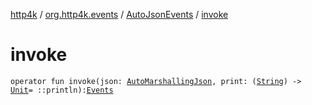 [http4k](../../index.md) / [org.http4k.events](../index.md) / [AutoJsonEvents](index.md) / [invoke](./invoke.md)

# invoke

`operator fun invoke(json: `[`AutoMarshallingJson`](../../org.http4k.format/-auto-marshalling-json/index.md)`, print: (`[`String`](https://kotlinlang.org/api/latest/jvm/stdlib/kotlin/-string/index.html)`) -> `[`Unit`](https://kotlinlang.org/api/latest/jvm/stdlib/kotlin/-unit/index.html)` = ::println): `[`Events`](../-events.md)